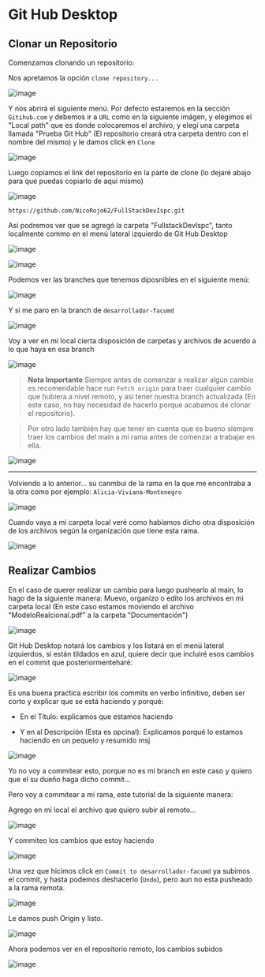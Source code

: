 # Git Hub Desktop

## Clonar un Repositorio

Comenzamos clonando un repositorio:

Nos apretamos la opción `clone repository...`

![image](https://user-images.githubusercontent.com/95236196/196178253-47e0c418-fe28-4ac8-8cf2-86517f57a706.png)

Y nos abrirá el siguiente menú. Por defecto estaremos en la sección `Gitihub.com` y debemos ir a `URL` como en la siguiente imágen, y elegimos el "Local path" que es donde colocaremos el archivo, y elegí una carpeta llamada "Prueba Git Hub" (El repositorio creará otra carpeta dentro con el nombre del mismo) y le damos click en `Clone`

![image](https://user-images.githubusercontent.com/95236196/196178846-3b3d8cd1-f3ac-4c5a-aef7-0ad5afd3ce3d.png)

Luego copiamos el link del repositorio en la parte de clone (lo dejaré abajo para que puedas copiarlo de aqui mismo)

![image](https://user-images.githubusercontent.com/95236196/196179456-04b2343e-3336-4f47-83b5-e72a1f2b6d23.png)

```
https://github.com/NicoRojo62/FullStackDevIspc.git
``` 

Así podremos ver que se agregó la carpeta "FullstackDevIspc", tanto localmente commo en el menú lateral izquierdo de Git Hub Desktop

![image](https://user-images.githubusercontent.com/95236196/196179845-0fd3d0c2-826a-4326-b16a-d82eae6694a8.png)

![image](https://user-images.githubusercontent.com/95236196/196179941-324e31b2-c216-422b-b71c-f91c05468df8.png)

Podemos ver las branches que tenemos diposnibles en el siguiente menú:

![image](https://user-images.githubusercontent.com/95236196/196180083-b0943e5c-dbb6-4f13-ae51-5b535068808a.png)

Y si me paro en la branch de `desarrollador-facumd`

![image](https://user-images.githubusercontent.com/95236196/196181520-2acb4315-12f4-463a-806c-b2d7b35b7dbc.png)

Voy a ver en mi local cierta disposición de carpetas y archivos de acuerdo a lo que haya en esa branch

![image](https://user-images.githubusercontent.com/95236196/196181687-db9b6cef-599b-4fb9-a5df-6f724d3e21cc.png)

> **Nota Importante** Siempre antes de comenzar a realizar algún cambio es recomendable hace run `Fetch origin` para traer cualquier cambio que hubiera a nivel remoto, y así tener nuestra branch actualizada (En este caso, no hay necesidad de hacerlo porque acabamos de clonar el repositorio).

> Por otro lado también hay que tener en cuenta que es bueno siempre traer los cambios del main a mi rama antes de comenzar a trabajar en ella.

![image](https://user-images.githubusercontent.com/95236196/196184218-39c63b73-b8c7-40d7-9c75-8a28dd4cb450.png)

---------

Volviendo a lo anterior... su canmbui de la rama en la que me encontraba a la otra como por ejemplo: `Alicia-Viviana-Montenegro`

![image](https://user-images.githubusercontent.com/95236196/196180424-dddb085c-a76d-4ba9-8380-9cae88198f11.png)

Cuando vaya a mi carpeta local veré como habíamos dicho otra disposición de los archivos según la organización que tiene esta rama.

![image](https://user-images.githubusercontent.com/95236196/196180349-c3c80eee-26eb-44aa-b30a-cd6ca4229a71.png)

## Realizar Cambios

En el caso de querer realizar un cambio para luego pushearlo al main, lo hago de la siguiente manera: Muevo, organizo o edito los archivos en mi carpeta local (En este caso estamos moviendo el archivo "ModeloRealcional.pdf" a la carpeta "Documentación")

![image](https://user-images.githubusercontent.com/95236196/196181848-9b2f61ff-5ac8-4003-b381-03d19e008086.png)

Git Hub Desktop notará los cambios y los listará en el menú lateral izquierdos, si están tildados en azul, quiere decir que incluiré esos cambios en el commit que posteriormenteharé:

![image](https://user-images.githubusercontent.com/95236196/196181952-4a76f668-fec6-4d76-9cf8-c7e267799e36.png)

Es una buena practica escribir los commits en verbo infinitivo, deben ser corto y explicar que se está haciendo y porqué:

- En el Título: explicamos que estamos haciendo

- Y en al Descripción (Esta es opcinal): Explicamos porqué lo estamos haciendo en un pequelo y resumido msj

![image](https://user-images.githubusercontent.com/95236196/196182341-f9c0130f-fb05-46ad-81ca-b366557f671e.png)

Yo no voy a commitear esto, porque no es mi branch en este caso y quiero que el su dueño haga dicho commit...

Pero voy a commitear a mi rama, este tutorial de la siguiente manera:

Agrego en mi local el archivo que quiero subir al remoto...

![image](https://user-images.githubusercontent.com/95236196/196182955-8e4b82cf-d7ca-414c-bf9a-80d792e090e4.png)

Y commiteo los cambios que estoy haciendo

![image](https://user-images.githubusercontent.com/95236196/196183227-1c3b3f08-921b-4632-929b-26196374e107.png)

Una vez que hicimos click en `Commit to desarrollador-facumd` ya subimos el commit, y hasta podemos deshacerlo (`Undo`), pero aun no esta pusheado a la rama remota.

![image](https://user-images.githubusercontent.com/95236196/196183377-78a6bba7-da16-42df-aec3-7755d6681341.png)


Le damos push Origin y listo.

![image](https://user-images.githubusercontent.com/95236196/196183559-d157cc34-58d6-4f70-86db-1f2f89c7485c.png)

Ahora podemos ver en el repositorio remoto, los cambios subidos

![image](https://user-images.githubusercontent.com/95236196/196183955-8726aaf0-9bda-40aa-95a0-1cdba677ae92.png)